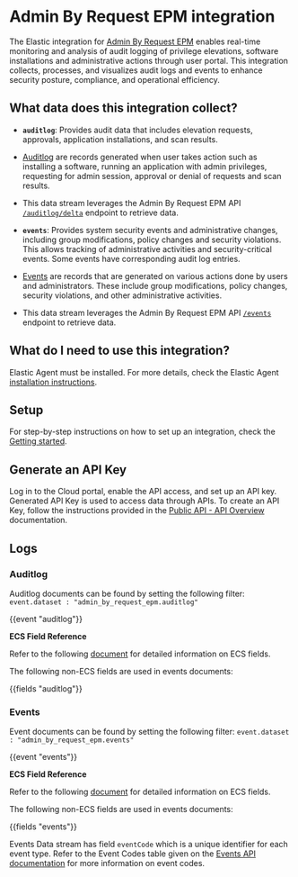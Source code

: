 # Admin By Request EPM integration

The Elastic integration for [Admin By Request EPM](https://www.adminbyrequest.com/en/endpoint-privilege-management) enables real-time monitoring and analysis of audit logging of privilege elevations, software installations and administrative actions through user portal. This integration collects, processes, and visualizes audit logs and events to enhance security posture, compliance, and operational efficiency.

## What data does this integration collect?

- **`auditlog`**: Provides audit data that includes elevation requests, approvals, application installations, and scan results.
- [Auditlog](https://www.adminbyrequest.com/en/docs/auditlog-api) are records generated when user takes action such as installing a software, running an application with admin privileges, requesting for admin session, approval or denial of requests and scan results.
- This data stream leverages the Admin By Request EPM API [`/auditlog/delta`](https://www.adminbyrequest.com/en/docs/auditlog-api#:~:text=throttle%20your%20account-,Delta%20Data,-To%20avoid%20having) endpoint to retrieve data.

- **`events`**: Provides system security events and administrative changes, including group modifications, policy changes and security violations. This allows tracking of administrative activities and security-critical events. Some events have corresponding audit log entries.
- [Events](https://www.adminbyrequest.com/en/docs/events-api) are records that are generated on various actions done by users and administrators. These include group modifications, policy changes, security violations, and other administrative activities.
- This data stream leverages the Admin By Request EPM API [`/events`](https://www.adminbyrequest.com/en/docs/events-api) endpoint to retrieve data.

## What do I need to use this integration?

Elastic Agent must be installed. For more details, check the Elastic Agent [installation instructions](docs-content://reference/fleet/install-elastic-agents.md).

## Setup

For step-by-step instructions on how to set up an integration, check the [Getting started](docs-content://solutions/observability/get-started/quickstart-monitor-hosts-with-elastic-agent.md).

## Generate an API Key

Log in to the Cloud portal, enable the API access, and set up an API key. Generated API Key is used to access data through APIs. To create an API Key, follow the instructions provided in the [Public API - API Overview](https://www.adminbyrequest.com/en/docs/api-overview) documentation.

## Logs

### Auditlog

Auditlog documents can be found by setting the following filter: 
`event.dataset : "admin_by_request_epm.auditlog"`

{{event "auditlog"}}

    
**ECS Field Reference**

Refer to the following [document](https://www.elastic.co/guide/en/ecs/current/ecs-field-reference.html) for detailed information on ECS fields.

The following non-ECS fields are used in events documents:

{{fields "auditlog"}}


### Events

Event documents can be found by setting the following filter: 
`event.dataset : "admin_by_request_epm.events"`

{{event "events"}}
    
**ECS Field Reference**

Refer to the following [document](https://www.elastic.co/guide/en/ecs/current/ecs-field-reference.html) for detailed information on ECS fields.

The following non-ECS fields are used in events documents:

{{fields "events"}}

Events Data stream has field `eventCode` which is a unique identifier for each event type. Refer to the Event Codes table given on the [Events API documentation](https://www.adminbyrequest.com/en/docs/events-api) for more information on event codes.